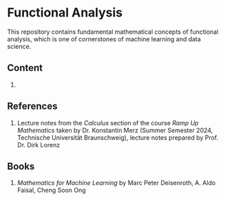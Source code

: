 # Functional Analysis
This repository contains fundamental mathematical concepts of functional analysis, which is one of cornerstones of machine learning and data science. 

## Content
1. 

## References
1. Lecture notes from the *Calculus* section of the course *Ramp Up Mathematics* taken by Dr. Konstantin Merz (Summer Semester 2024, Technische Universität Braunschweig), lecture notes prepared by Prof. Dr. Dirk Lorenz


## Books
1. *Mathematics for Machine Learning* by Marc Peter Deisenroth, A. Aldo Faisal, Cheng Soon Ong


